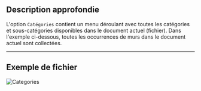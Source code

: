 ## Description approfondie
L'option `Catégories` contient un menu déroulant avec toutes les catégories et sous-catégories disponibles dans le document actuel (fichier). Dans l'exemple ci-dessous, toutes les occurrences de murs dans le document actuel sont collectées.
___
## Exemple de fichier

![Categories](./DSRevitNodesUI.Categories_img.jpg)
